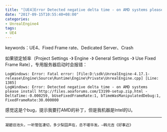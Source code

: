 ```yaml
---
title: "[UE4]Error Detected negative delta time - on AMD systems please install"
date: "2017-09-15T10:55:40+08:00"
categories:
- UnrealEngine4
tags:
- UE4
---
```


keywords：UE4、Fixed Frame rate、Dedicated Server、Crash

如果锁定帧率（Project Settings -》 Engine -》 General Settings -》 Use Fixed Frame Rate），专用服务器启动时会报错：

    LogWindows: Error: Fatal error: [File:D:\sdk\UnrealEngine-4.17.1-release\Engine\Source\Runtime\Engine\Private\UnrealEngine.cpp] [Line: 1385] 
    LogWindows: Error: Detected negative delta time - on AMD systems please install http://files.aoaforums.com/I3199-setup.zip.html - DeltaTime:-0.000259, bUseFixedFrameRate:1, bTimeWasManipulatedDebug:1, FixedFrameRate:30.000000
    
感觉这是个bug，提示我要打AMD的补丁，但是我机器是Intel的U。

***
`凝碧旧池头，一听管弦凄切，多少梨园声在，总不堪华发。—韩元吉《好事近》`